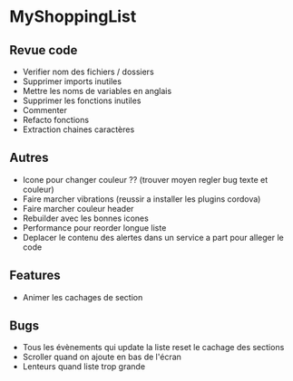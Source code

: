 MyShoppingList
==============

Revue code
----------

* Verifier nom des fichiers / dossiers
* Supprimer imports inutiles
* Mettre les noms de variables en anglais
* Supprimer les fonctions inutiles
* Commenter
* Refacto fonctions
* Extraction chaines caractères

Autres
------
* Icone pour changer couleur ?? (trouver moyen regler bug texte et couleur)
* Faire marcher vibrations (reussir a installer les plugins cordova)
* Faire marcher couleur header
* Rebuilder avec les bonnes icones
* Performance pour reorder longue liste
* Deplacer le contenu des alertes dans un service a part pour alleger le code

Features
-------
* Animer les cachages de section

Bugs
----
* Tous les évènements qui update la liste reset le cachage des sections
* Scroller quand on ajoute en bas de l'écran
* Lenteurs quand liste trop grande
